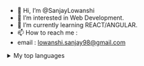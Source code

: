 - 👋 Hi, I’m @SanjayLowanshi
- 👀 I’m interested in Web Development.
- 🌱 I’m currently learning REACT/ANGULAR.
- 📫 How to reach me : 
-   email : lowanshi.sanjay98@gmail.com

  <details>
<summary>My top languages</summary>

| Rank | Languages |
|-----:|-----------|
|     1| JavaScript|
|     2| Python    |
|     3| SQL       |

</details>

<!---
SanjayLowanshi/SanjayLowanshi is a ✨ special ✨ repository because its `README.md` (this file) appears on your GitHub profile.
You can click the Preview link to take a look at your changes.
--->
